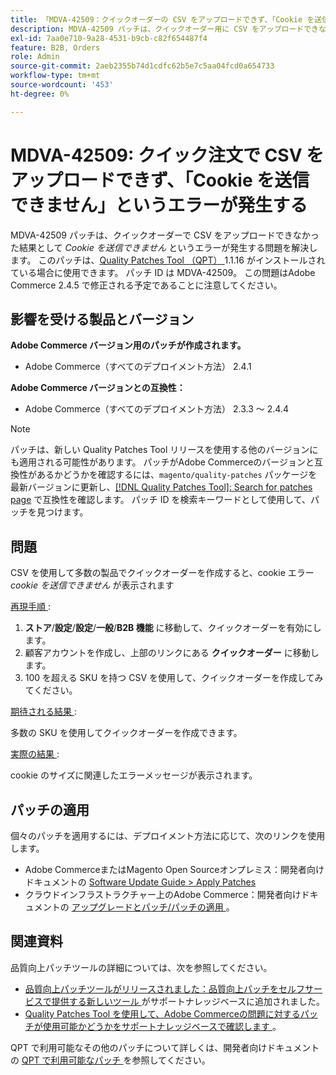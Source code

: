 ```yaml
---
title: 「MDVA-42509：クイックオーダーの CSV をアップロードできず、「Cookie を送信できません」というエラーが発生する」
description: MDVA-42509 パッチは、クイックオーダー用に CSV をアップロードできなかった結果、「Cookie を送信できません」というエラーが発生する問題を解決します。 このパッチは、[Quality Patches Tool （QPT） ] （/help/announcements/adobe-commerce-announcements/magento-quality-patches-released-new-tool-to-self-serve-quality-patches.md） 1.1.16 がインストールされている場合に利用できます。 パッチ ID は MDVA-42509。 この問題はAdobe Commerce 2.4.5 で修正される予定であることに注意してください。
exl-id: 7aa0e710-9a28-4531-b9cb-c82f654487f4
feature: B2B, Orders
role: Admin
source-git-commit: 2aeb2355b74d1cdfc62b5e7c5aa04fcd0a654733
workflow-type: tm+mt
source-wordcount: '453'
ht-degree: 0%

---
```


# MDVA-42509: クイック注文で CSV をアップロードできず、「Cookie を送信できません」というエラーが発生する

MDVA-42509 パッチは、クイックオーダーで CSV をアップロードできなかった結果として *Cookie を送信できません* というエラーが発生する問題を解決します。 このパッチは、[Quality Patches Tool （QPT） ](/help/announcements/adobe-commerce-announcements/magento-quality-patches-released-new-tool-to-self-serve-quality-patches.md)1.1.16 がインストールされている場合に使用できます。 パッチ ID は MDVA-42509。 この問題はAdobe Commerce 2.4.5 で修正される予定であることに注意してください。

## 影響を受ける製品とバージョン

**Adobe Commerce バージョン用のパッチが作成されます。**

* Adobe Commerce（すべてのデプロイメント方法） 2.4.1

**Adobe Commerce バージョンとの互換性：**

* Adobe Commerce（すべてのデプロイメント方法） 2.3.3 ～ 2.4.4

>[!NOTE]
>
>パッチは、新しい Quality Patches Tool リリースを使用する他のバージョンにも適用される可能性があります。 パッチがAdobe Commerceのバージョンと互換性があるかどうかを確認するには、`magento/quality-patches` パッケージを最新バージョンに更新し、[[!DNL Quality Patches Tool]: Search for patches page](https://experienceleague.adobe.com/tools/commerce-quality-patches/index.html?lang=ja) で互換性を確認します。 パッチ ID を検索キーワードとして使用して、パッチを見つけます。

## 問題

CSV を使用して多数の製品でクイックオーダーを作成すると、cookie エラー *cookie を送信できません* が表示されます

<u> 再現手順 </u>:

1. **ストア**/**設定**/**設定**/**一般**/**B2B 機能** に移動して、クイックオーダーを有効にします。
1. 顧客アカウントを作成し、上部のリンクにある **クイックオーダー** に移動します。
1. 100 を超える SKU を持つ CSV を使用して、クイックオーダーを作成してみてください。

<u> 期待される結果 </u>:

多数の SKU を使用してクイックオーダーを作成できます。

<u> 実際の結果 </u>:

cookie のサイズに関連したエラーメッセージが表示されます。

## パッチの適用

個々のパッチを適用するには、デプロイメント方法に応じて、次のリンクを使用します。

* Adobe CommerceまたはMagento Open Sourceオンプレミス：開発者向けドキュメントの [Software Update Guide > Apply Patches](https://experienceleague.adobe.com/ja/docs/commerce-operations/tools/quality-patches-tool/usage)
* クラウドインフラストラクチャー上のAdobe Commerce：開発者向けドキュメントの [ アップグレードとパッチ/パッチの適用 ](https://experienceleague.adobe.com/ja/docs/commerce-cloud-service/user-guide/develop/upgrade/apply-patches)。

## 関連資料

品質向上パッチツールの詳細については、次を参照してください。

* [ 品質向上パッチツールがリリースされました：品質向上パッチをセルフサービスで提供する新しいツール ](/help/announcements/adobe-commerce-announcements/magento-quality-patches-released-new-tool-to-self-serve-quality-patches.md) がサポートナレッジベースに追加されました。
* [Quality Patches Tool を使用して、Adobe Commerceの問題に対するパッチが使用可能かどうかをサポートナレッジベースで確認します ](/help/support-tools/patches-available-in-qpt-tool/check-patch-for-magento-issue-with-magento-quality-patches.md)。

QPT で利用可能なその他のパッチについて詳しくは、開発者向けドキュメントの [QPT で利用可能なパッチ ](https://experienceleague.adobe.com/tools/commerce-quality-patches/index.html?lang=ja) を参照してください。
